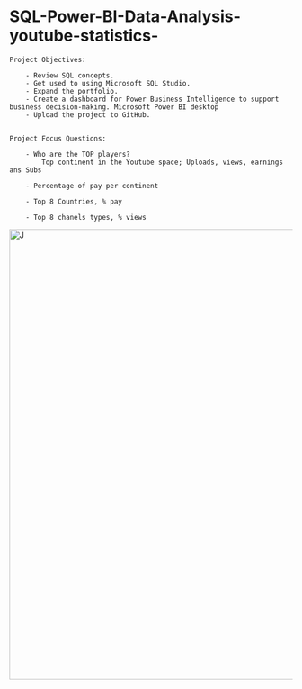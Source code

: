 # SQL-Power-BI-Data-Analysis-youtube-statistics-

	Project Objectives:

		- Review SQL concepts.
		- Get used to using Microsoft SQL Studio.
		- Expand the portfolio.
		- Create a dashboard for Power Business Intelligence to support business decision-making. Microsoft Power BI desktop
		- Upload the project to GitHub.
		
		
	Project Focus Questions:

		- Who are the TOP players?
			Top continent in the Youtube space; Uploads, views, earnings ans Subs
			
		- Percentage of pay per continent
		
		- Top 8 Countries, % pay
		
		- Top 8 chanels types, % views
<img src="https://github.com/cacique10/SQL-Power-BI-Data-Analysis-youtube-statistics-/assets/8041016/82230fdb-93c5-4a66-b83d-0a60b4ab23aa" alt="J" width="800"/>
